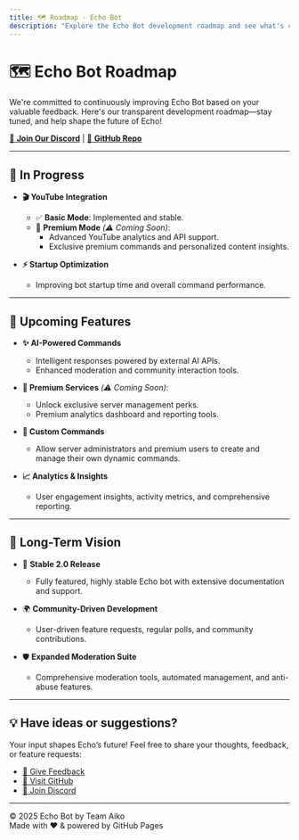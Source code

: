 ```yaml
---
title: 🗺️ Roadmap - Echo Bot
description: "Explore the Echo Bot development roadmap and see what's coming next!"
---
```


# 🗺️ **Echo Bot Roadmap**

We're committed to continuously improving Echo Bot based on your valuable feedback. Here's our transparent development roadmap—stay tuned, and help shape the future of Echo!

[🎉 **Join Our Discord**](https://discord.gg/yourserverinvite) | [🐙 **GitHub Repo**](https://github.com/Team-Aiko/Echo)

---

## 🚧 **In Progress**

- **🎬 YouTube Integration**
  - ✅ **Basic Mode**: Implemented and stable.
  - 💎 **Premium Mode** *(⚠️ Coming Soon)*:
    - Advanced YouTube analytics and API support.
    - Exclusive premium commands and personalized content insights.

- **⚡ Startup Optimization**
  - Improving bot startup time and overall command performance.

---

## 🔭 **Upcoming Features**

- **✨ AI-Powered Commands**
  - Intelligent responses powered by external AI APIs.
  - Enhanced moderation and community interaction tools.

- **🔐 Premium Services** *(⚠️ Coming Soon)*:
  - Unlock exclusive server management perks.
  - Premium analytics dashboard and reporting tools.

- **🎨 Custom Commands**
  - Allow server administrators and premium users to create and manage their own dynamic commands.

- **📈 Analytics & Insights**
  - User engagement insights, activity metrics, and comprehensive reporting.

---

## 🌟 **Long-Term Vision**

- 🚀 **Stable 2.0 Release**
  - Fully featured, highly stable Echo bot with extensive documentation and support.

- 🌍 **Community-Driven Development**
  - User-driven feature requests, regular polls, and community contributions.

- 🛡️ **Expanded Moderation Suite**
  - Comprehensive moderation tools, automated management, and anti-abuse features.

---

## 💡 **Have ideas or suggestions?**

Your input shapes Echo’s future! Feel free to share your thoughts, feedback, or feature requests:

- [📝 Give Feedback](https://forms.gle/yourformlink)
- [🐙 Visit GitHub](https://github.com/Team-Aiko/Echo)
- [💬 Join Discord](https://discord.gg/yourserverinvite)

---

© 2025 Echo Bot by Team Aiko  
Made with ❤️ & powered by GitHub Pages
